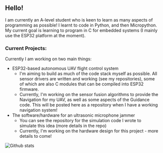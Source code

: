 ## Hello! ##

I am currently an A-level student who is keen to learn as many aspects of programming as possible! I learnt to code in Python, and then Micropython. My current goal is learning to program in C for embedded systems (I mainly use the ESP32 platform at the moment).

### Current Projects: ###

Currently I am working on two main things:
 - ESP32-based autonomous UAV flight control system
      - I'm aiming to build as much of the code stack myself as possible. All sensor drivers are written and working (see my repositories), some of which are also C modules that can be compiled into ESP32 firmware.
      - Currently, I'm working on the sensor fusion algorithms to provide the Navigation for my UAV, as well as some aspects of the Guidance code. This will be posted here as a repository when I have a working navigation system!
 - The software/hardware for an ultrasonic microphone jammer
     - You can see the repository for the simulation code I wrote to simulate this idea (more details in the repo)
     - Currently, I'm working on the hardware design for this project - more details to come!


![Github stats](https://github-readme-stats.vercel.app/api?username=Turbofan3360)
